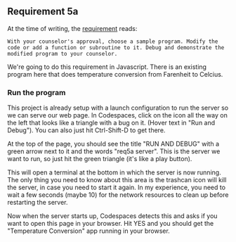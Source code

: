 ## Requirement 5a

At the time of writing, the [requirement](https://www.scouting.org/merit-badges/programming/) reads:

```
With your counselor's approval, choose a sample program. Modify the code or add a function or subroutine to it. Debug and demonstrate the modified program to your counselor.
```

We're going to do this requirement in Javascript.  There is an existing program here that does temperature conversion from Farenheit to Celcius.

### Run the program

This project is already setup with a launch configuration to run the server so we can serve our web page.  In Codespaces, click on the icon all the way on the left that looks like a triangle with a bug on it. (Hover text in "Run and Debug").  You can also just hit Ctrl-Shift-D to get there.

At the top of the page, you should see the title "RUN AND DEBUG" with a green arrow next to it and the words "req5a server".  This is the server we want to run, so just hit the green triangle (it's like a play button).

This will open a terminal at the bottom in which the server is now running.  The only thing you need to know about this area is the trashcan icon will kill the server, in case you need to start it again.  In my experience, you need to wait a few seconds (maybe 10) for the network resources to clean up before restarting the server.

Now when the server starts up, Codespaces detects this and asks if you want to open this page in your browser.  Hit YES and you should get the "Temperature Conversion" app running in your browser.